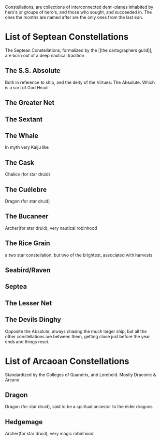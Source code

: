 Constellations, are collections of interconnected demi-planes inhabited by hero's or groups of hero's, and those who sought, and succeeded in. The ones the months are named after are the only ones from the last eon.
# List of Septean Constellations
The Septean Constellations, formalized by the [[the cartographers guild]], are born out of a deep nautical tradition

## The S.S. Absolute
Both in reference to ship, and the deity of the Virtues: The Absolute. Which is a sort of God Head
## The Greater Net 
## The Sextant
## The Whale 
In myth very Kaiju like
## The Cask
Chalice (for star druid)
## The Cuélebre
Dragon (for star druid)
## The Bucaneer
Archer(for star druid), very nautical robinhood
## The Rice Grain
a two star constellation, but two of the brightest, associated with harvests
## Seabird/Raven
## Septea
## The Lesser Net
## The Devils Dinghy 
 Opposite the Absolute, always chasing the much larger ship, but all the other constellations are between them, getting close just before the year ends and things reset.

# List of Arcaoan Constellations
Standardized by the Colleges of Quandrix, and Lorehold. Mostly Draconic & Arcane
## Dragon
Dragon (for star druid), said to be a spiritual ancestor to the elder dragons
##
## Hedgemage
Archer(for star druid), very magic robinhood
##
##
##
##
##
##
##
##
##